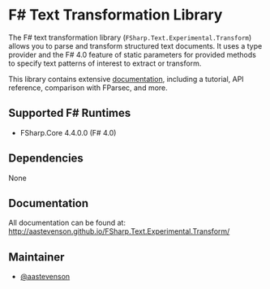 # F# Text Transformation Library

The F# text transformation library (`FSharp.Text.Experimental.Transform`) allows you to parse and transform structured text documents.
It uses a type provider and the F# 4.0 feature of static parameters for provided methods to specify text patterns of interest to extract
or transform.

This library contains extensive [documentation](http://aastevenson.github.io/FSharp.Text.Experimental.Transform/), including a tutorial,
API reference, comparison with FParsec, and more.

## Supported F# Runtimes

*	FSharp.Core 4.4.0.0 (F# 4.0)

## Dependencies

None

## Documentation

All documentation can be found at: http://aastevenson.github.io/FSharp.Text.Experimental.Transform/

## Maintainer

- [@aastevenson](https://github.com/aastevenson)

